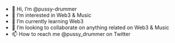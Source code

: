 - 👋 Hi, I’m @pussy-drummer
- 👀 I’m interested in Web3 & Music
- 🌱 I’m currently learning Web3
- 💞️ I’m looking to collaborate on anything related on Web3 & Music
- 📫 How to reach me @pussy_drummer on Twitter

<!---
pussy-drummer/pussy-drummer is a ✨ special ✨ repository because its `README.md` (this file) appears on your GitHub profile.
You can click the Preview link to take a look at your changes.
--->
